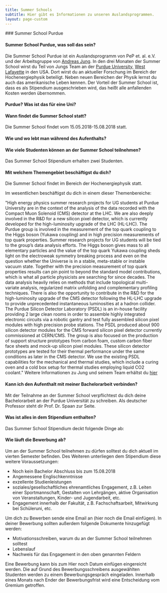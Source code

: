 ```yaml
---
title: Summer Schools
subtitle: Hier gibt es Informationen zu unseren Auslandsprogrammen.
layout: page-custom
---
```

<div class="box" markdown="1">
### Summer School Purdue

#### Summer School Purdue, was soll das sein?
Die Summer School Purdue ist ein Auslandsprogramm von PeP et. al. e.V. und der Arbeitsgruppe von
[Andreas Jung](https://www.physics.purdue.edu/people/faculty/anjung.php).
In den drei Monaten der Summer School wirst du Teil von Jungs Team an der
[Purdue University](https://www.purdue.edu/), [West Lafayette](https://en.wikipedia.org/wiki/West_Lafayette,_Indiana)
in den USA. Dort wirst du an aktueller Forschung im Bereich der Hochenergiephysik beteiligt.  Neben neuen
Bereichen der Physik lernst du auch das amerikanische Leben kennen. Der Vorteil der Summer School ist,
dass es als Stipendium ausgeschrieben wird, das heißt alle anfallenden Kosten werden übernommen.
 
#### Purdue? Was ist das für eine Uni?
 
#### Wann findet die Summer School statt?
Die Summer School findet vom 15.05.2018-15.08.2018 statt.

#### Wie und wo lebt man während des Aufenthalts?
 
#### Wie viele Studenten können an der Summer School teilnehmen?
Das Summer School Stipendium erhalten zwei Studenten.
 
#### Mit welchem Themengebiet beschäftigst du dich?
Die Summer School findet im Bereich der Hochenergiephysik statt.

Im wesentlichen beschäftigst du dich in einem dieser Themenbereiche:

"High energy physics summer research projects for UG students at Purdue University are in the context
of the analysis of the data recorded with the Compact Muon Solenoid (CMS) detector at the LHC. We are
also deeply involved in the R&D for a new silicon pixel detector, which is currently developed for the
high-luminosity upgrade of the LHC (HL-LHC).
The Purdue group is involved in the measurement of the top quark coupling to the Higgs boson
(Yukawa coupling) and in high precision measurements of top quark properties. Summer research projects
for UG students will be tied to the group’s data analysis efforts. The Higgs boson gives mass to all
elementary particles and the value of the top quark Yukawa coupling sheds light on the electroweak
symmetry breaking process and even on the question whether the Universe is in a stable, meta-stable or
instable vacuum state. Together with the precision measurement of top quark properties results can pin
point to beyond the standard model contributions, which is what all particle physicists are searching
for since decades. The data analysis heavily relies on methods that include topological multi-variate
analysis, regularized matrix unfolding and complementary profiling techniques.
There is also the opportunity to contribute in the R&D for the high-luminosity upgrade of the CMS
detector following the HL-LHC upgrade to provide unprecedented instantaneous luminosities at a hadron
collider. The Purdue Silicon Detector Laboratory (PSDL) is an in-house facility providing 2 large clean
rooms in order to assemble highly integrated electronic circuits via a robotic gantry and test fully
assembled silicon pixel modules with high precision probe stations. The PSDL produced about 900 silicon
detector modules for the CMS forward silicon pixel detector currently commissioned at CERN/CMS. The group
is also focused on the production of support structure prototypes from carbon foam, custom carbon fiber
face sheets and mock-up silicon pixel modules. These silicon detector prototypes are tested for their
thermal performance under the same conditions as later in the CMS detector. We use the existing PSDL
capabilities for the mechanical and thermal studies, which include a curing oven and a cold box setup
for thermal studies employing liquid CO2 coolant."
Weitere Informationen zu Jung und seinem Team erhältst du [hier](http://www.physics.purdue.edu/~jung196/index.html)
 
#### Kann ich den Aufenthalt mit meiner Bachelorarbeit verbinden?
Mit der Teilnahme an der Summer School verpflichtest du dich deine Bachelorarbeit an der Purdue Universität
zu schreiben. Als deutscher Professor steht dir Prof. Dr. Spaan zur Seite.

#### Was ist alles in dem Stipendium enthalten?
Das Summer School Stipendium deckt folgende Dinge ab:
                         
#### Wie läuft die Bewerbung ab?
Um an der Summer School teilnehmen zu dürfen solltest du dich aktuell
im vierten Semester befinden.
Des Weiteren unterliegen dem  Stipendium diese weitere Voraussetzungen:
- Noch kein Bachelor Abschluss bis zum 15.08.2018
- Angemessene Englischkenntnisse
- exzellente Studienleistungen
- soziales/gesellschaftliches ehrenamtliches Engagement, z.B. Leiten einer Sportmannschaft, Gestalten
von Lehrgängen, aktive Organisation von Veranstaltungen, Kinder- und Jugendarbeit, etc.
- Engagement innerhalb der Fakultät, z.B. Fachschaftsarbeit, Mitwirkung bei Schüleruni, etc.
 
Um dich zu Bewerben sende eine Email an (hier noch die Email einfügen).
In deiner Bewerbung sollten außerdem folgende Dokumente hinzugefügt werden:
 
- Motivationsschreiben, warum du an der Summer School teilnehmen solltest
- Lebenslauf
- Nachweis für das Engagement in den oben genannten Feldern
 
Eine Bewerbung kann bis zum Hier noch Datum einfügen eingereicht werden. Die auf Grund des Bewerbungsschreibens
ausgewählten Studenten werden zu einem Bewerbungsgespräch eingeladen.
Innerhalb eines Monats nach Ender der Bewerbungsfrist wird eine Entscheidung vom Gremium getroffen. 
</div>
